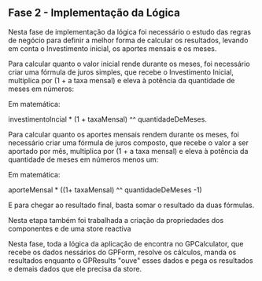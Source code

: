 ## Fase 2 - Implementação da Lógica

Nesta fase de implementação da lógica foi necessário o estudo das regras de negócio para definir a melhor forma de calcular os resultados, levando em conta o Investimento inicial, os aportes mensais e os meses.

  Para calcular quanto o valor inicial rende durante os meses, foi necessário criar uma fórmula de juros simples, que recebe o Investimento Inicial, multiplica por (1 + a taxa mensal) e eleva à potência da quantidade de meses em números: 

Em matemática:

investimentoIncial * (1 +  taxaMensal) ^^ quantidadeDeMeses.

Para calcular quanto os aportes mensais rendem durante os meses, foi necessário criar uma fórmula de juros composto, que recebe o valor a ser aportado por mês, multiplica por (1 + a taxa mensal) e eleva à potência da quantidade de meses em números menos um:

  Em matemática:

  aporteMensal * ((1+ taxaMensal) ^^ quantidadeDeMeses -1)

  E para chegar ao resultado final, basta somar o resultado da duas fórmulas.

  Nesta etapa também foi trabalhada a criação da propriedades dos componentes e de uma store reactiva

  Nesta fase, toda a lógica da aplicação de encontra no GPCalculator, que recebe os dados nessários do GPForm, resolve os cálculos, manda os resultados enquanto o GPResults "ouve" esses dados e pega os resultados e demais dados que ele precisa da store.
